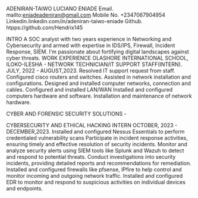 ADENIRAN-TAIWO LUCIANO ENIADE
Email. mailto:eniadeadeniran@gmail.com
Mobile No. +2347067904954
Linkedin.linkedin.com/in/adeniran-taiwo-eniade
Github.  htpps://github.com/Hendrix145

INTRO
 A SOC analyst with two years experience in Networking and Cybersecurity and armed with expertise in IDS/IPS, Firewall, Incident Response, SIEM. I'm passionate about fortifying digital landscapes against cyber threats.
WORK EXPERIENCE
OLASHORE INTERNATIONAL SCHOOL, ILOKO-ILESHA - NETWORK TECHNICIAN/IT SUPPORT STAFF(INTERN).
JULY, 2022 - AUGUST,2023.
Resolved IT support request from staff.
Configured cisco routers and switches.
Assisted in network installation and configurations.
Designed and installed computer networks, connection and cables.
Configured and installed LAN/WAN 
Installed and configured computers hardware and software.
Installation and maintenance of network hardware.

CYBER AND FORENSIC SECURITY SOLUTIONS -

 CYBERSECURITY AND ETHICAL HACKING INTERN
OCTOBER, 2023 - DECEMBER,2023.
Installed and configured Nessus Essentials to perform credentialed vulnerability scans 
Participate in incident response activities, ensuring timely and effective resolution of security incidents.
Monitor and analyze security alerts using SIEM tools like Splunk and Wazuh to detect and respond to potential threats.
Conduct investigations into security incidents, providing detailed reports and recommendations for remediation.
Installed and configured firewalls like pfsense, IPfire to help control and monitor incoming and outgoing network traffic.
Installed and configured EDR to monitor and respond to suspicious activities on individual devices and endpoints.
